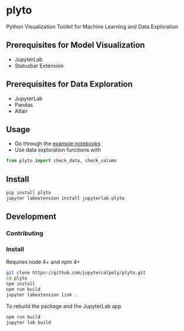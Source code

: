 # plyto

Python Visualization Toolkit for Machine Learning and Data Exploration

## Prerequisites for Model Visualization

- JupyterLab
- Statusbar Extension

## Prerequisites for Data Exploration

- JupyterLab
- Pandas
- Altair

## Usage

- Go through the [example notebooks](https://github.com/jupytercalpoly/plyto/tree/master/notebooks)
- Use data exploration functions with 
```python
from plyto import check_data, check_column
```

## Install

```python
pip install plyto
jupyter labextension install jupyterlab-plyto
```

## Development

### Contributing

### Install

Requires node 4+ and npm 4+

```bash
git clone https://github.com/jupytercalpoly/plyto.git
cd plyto
npm install
npm run build
jupyter labextension link .
```

To rebuild the package and the JupyterLab app

```bash
npm run build
jupyter lab build
```
